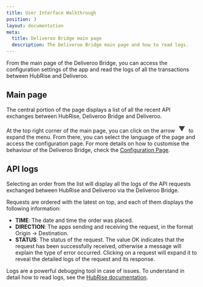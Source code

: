 ```yaml
---
title: User Interface Walkthrough
position: 3
layout: documentation
meta:
  title: Deliveroo Bridge main page
  description: The Deliveroo Bridge main page and how to read logs.
---
```


From the main page of the Deliveroo Bridge, you can access the configuration settings of the app and read the logs of all the transactions between HubRise and Deliveroo.

## Main page

The central portion of the page displays a list of all the recent API exchanges between HubRise, Deliveroo Bridge and Deliveroo.

At the top right corner of the main page, you can click on the arrow <InlineImage width="20" height="20">![Arrow icon](../images/arrow-icon.jpg)</InlineImage> to expand the menu. From there, you can select the language of the page and access the configuration page. For more details on how to customise the behaviour of the Deliveroo Bridge, check the [Configuration Page](/apps/deliveroo/configuration).

## API logs

Selecting an order from the list will display all the logs of the API requests exchanged between HubRise and Deliveroo via the Deliveroo Bridge.

Requests are ordered with the latest on top, and each of them displays the following information:

- **TIME**: The date and time the order was placed.
- **DIRECTION**: The apps sending and receiving the request, in the format Origin → Destination.
- **STATUS**: The status of the request. The value OK indicates that the request has been successfully received, otherwise a message will explain the type of error occurred. Clicking on a request will expand it to reveal the detailed logs of the request and its response. 

Logs are a powerful debugging tool in case of issues. To understand in detail how to read logs, see the [HubRise documentation](/docs/hubrise-logs/).
